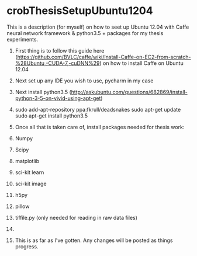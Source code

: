 # crobThesisSetupUbuntu1204
This is a description (for myself) on how to seet up Ubuntu 12.04 with Caffe neural network framework &amp; python3.5 + packages for my thesis experiments.

1. First thing is to follow this guide here (https://github.com/BVLC/caffe/wiki/Install-Caffe-on-EC2-from-scratch-%28Ubuntu,-CUDA-7,-cuDNN%29) on how to install Caffe on Ubuntu 12.04
2. Next set up any IDE you wish to use, pycharm in my case
3. Next install python3.5 (http://askubuntu.com/questions/682869/install-python-3-5-on-vivid-using-apt-get)
4.    sudo add-apt-repository ppa:fkrull/deadsnakes
      sudo apt-get update
      sudo apt-get install python3.5

5. Once all that is taken care of, install packages needed for thesis work:
6.  Numpy
7.  Scipy
8.  matplotlib
8.  sci-kit learn
9.  sci-kit image
9.  h5py
9.  pillow
10.  tiffile.py (only needed for reading in raw data files)
11.  
12.  This is as far as I've gotten.  Any changes will be posted as things progress.
